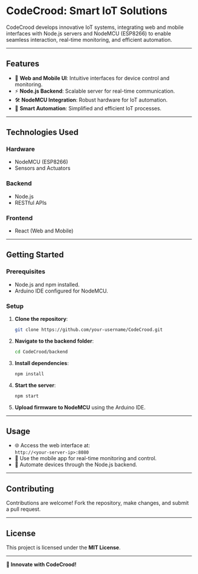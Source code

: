 
# **CodeCrood: Smart IoT Solutions**

CodeCrood develops innovative IoT systems, integrating web and mobile interfaces with Node.js servers and NodeMCU (ESP8266) to enable seamless interaction, real-time monitoring, and efficient automation.

---

## **Features**
- 🔗 **Web and Mobile UI**: Intuitive interfaces for device control and monitoring.  
- ⚡ **Node.js Backend**: Scalable server for real-time communication.  
- 🛠️ **NodeMCU Integration**: Robust hardware for IoT automation.  
- 🤖 **Smart Automation**: Simplified and efficient IoT processes.

---

## **Technologies Used**
### **Hardware**
- NodeMCU (ESP8266)
- Sensors and Actuators  

### **Backend**
- Node.js  
- RESTful APIs  

### **Frontend**
- React (Web and Mobile)

---

## **Getting Started**

### **Prerequisites**
- Node.js and npm installed.
- Arduino IDE configured for NodeMCU.

### **Setup**
1. **Clone the repository**:  
   ```bash
   git clone https://github.com/your-username/CodeCrood.git
   ```
2. **Navigate to the backend folder**:  
   ```bash
   cd CodeCrood/backend
   ```
3. **Install dependencies**:  
   ```bash
   npm install
   ```
4. **Start the server**:  
   ```bash
   npm start
   ```
5. **Upload firmware to NodeMCU** using the Arduino IDE.

---

## **Usage**
- 🌐 Access the web interface at:  
  `http://<your-server-ip>:8080`  
- 📱 Use the mobile app for real-time monitoring and control.  
- 🔧 Automate devices through the Node.js backend.

---

## **Contributing**
Contributions are welcome! Fork the repository, make changes, and submit a pull request.

---

## **License**
This project is licensed under the **MIT License**.

---  

**🚀 Innovate with CodeCrood!**
